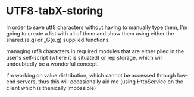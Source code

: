 # UTF8-tabX-storing

In order to save utf8 characters without having to manually type them, I'm going to create a list with all of them and show them using either the shared.(e.g) or _G(e.g) supplied functions.

managing utf8 characters in required modules that are either piled in the user's self-script (where it is situated) or rep storage, which will undoubtedly be a wonderful concept.

I'm working on value distribution, which cannot be accessed through low-end servers, thus this will occasionally aid me (using HttpService on the client which is thenically impossible)
